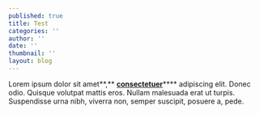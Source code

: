 ```yaml
---
published: true
title: Test
categories: ''
author: ''
date: ''
thumbnail: ''
layout: blog
---
```

Lorem ipsum dolor sit amet**,** [**consectetuer**](http://example.com)**** adipiscing elit. Donec odio. Quisque volutpat mattis eros. Nullam malesuada erat ut turpis. Suspendisse urna nibh, viverra non, semper suscipit, posuere a, pede.

